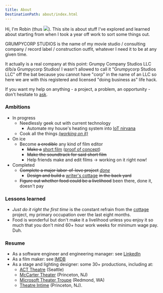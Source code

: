 ```yaml
---
title: About
DestinationPath: about/index.html
---
```


Hi, I'm Robin (thus <img class="h2" src="/assets/icons/grumpy-robin.svg"/>).
This site is about stuff I've explored and learned about starting from when I took a year off work to sort some things out.

GRUMPYCORP STUDIOS is the name of my movie studio
/ consulting company / record label / construction outfit, whatever I need it to
be at any given time. 

It actually is a real company at this point: Grumpy Company Studios LLC d/b/a Grumpycorp Studios!
I wasn't allowed to call it "Grumpycorp Studios LLC" off the bat because you cannot have "corp" in the name of an LLC
so here we are with this registered and licensed "doing business as" life hack.

If you want my help on anything - a project, a problem, an opportunity - don't hesitate to [ask](mailto:robin@grumpycorp.com).

### Ambitions

- In progress
  - Needlessly geek out with current technology
    - Automate my house's heating system into [IoT nirvana](/tags/posts/warm-and-fuzzy/)
  - Cook all the things _[(working on it)](/tags/posts/food/)_
- On ice
  - Become ~~a credible~~ any kind of film editor
    - ~~Make a~~ [short film](/posts/film%20making/home-body/) ([proof of concept](/posts/film%20making/nutella-thief/))
    - ~~Make the soundtrack for said short film~~
    - Help friends make and edit films &rarr; working on it right now!
- Completed
  - ~~Complete a major labor-of-love project~~ _[done](/portfolio/cottage/)_
    - ~~Design and build a~~ [writer's cottage](/tags/posts/cottage/) ~~in the back yard~~
  - ~~Figure out whether food could be a livelihood~~ been there, done it, doesn't pay

### Lessons learned

- _Just do it right the first time_ is the constant refrain from the [cottage](/tags/posts/cottage/) project, my primary occupation over the last eight months.
- Food is wonderful but don't make it a livelihood unless you enjoy it so much that you don't mind 60+ hour work weeks for minimum wage pay. Duh.

### Resume

- As a software engineer and engineering manager: see [LinkedIn](https://www.linkedin.com/in/robingiese)
- As a film maker: see [IMDB](https://www.imdb.com/name/nm8515322/)
- As a stage and lighting designer: some 30+ productions, including at:
  - [ACT Theatre](http://www.acttheatre.org/) (Seattle)
  - [McCarter Theater](https://www.mccarter.org/) (Princeton, NJ)
  - [Microsoft Theater Troupe](https://www.facebook.com/MicrosoftTheaterTroupe/) (Redmond, WA)
  - [Theatre Intime](https://www.theatreintime.org/) (Princeton, NJ).
